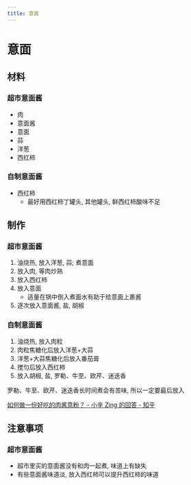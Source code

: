 ```yaml
---
title: 意面
---
```


# 意面

## 材料

### 超市意面酱

- 肉
- 意面酱
- 意面
- 蒜
- 洋葱
- 西红柿

### 自制意面酱

- 西红柿
  - 最好用西红柿丁罐头, 其他罐头, 鲜西红柿酸味不足

## 制作

### 超市意面酱

1. 油烧热, 放入洋葱, 蒜; 煮意面
2. 放入肉, 等肉炒熟
3. 放入西红柿
4. 放入意面
   - 适量在锅中倒入煮面水有助于给意面上裹酱
5. 逐次放入意面酱, 盐, 胡椒

### 自制意面酱

1. 油烧热, 放入肉粒
2. 肉粒焦糖化后放入洋葱+大蒜
3. 洋葱+大蒜焦糖化后放入番茄膏
4. 搅匀后放入西红柿
5. 放入胡椒, 盐, 罗勒、牛至、欧芹、迷迭香

罗勒、牛至、欧芹、迷迭香长时间煮会有苦味, 所以一定要最后放入

[如何做一份好吃的肉酱意粉？ - 小辛 Zing 的回答 - 知乎](https://www.zhihu.com/question/31601587/answer/103183953)

## 注意事项

### 超市意面酱

- 超市里买的意面酱没有和肉一起煮, 味道上有缺失
- 有些意面酱味道淡, 放入西红柿可以提升西红柿的味道
